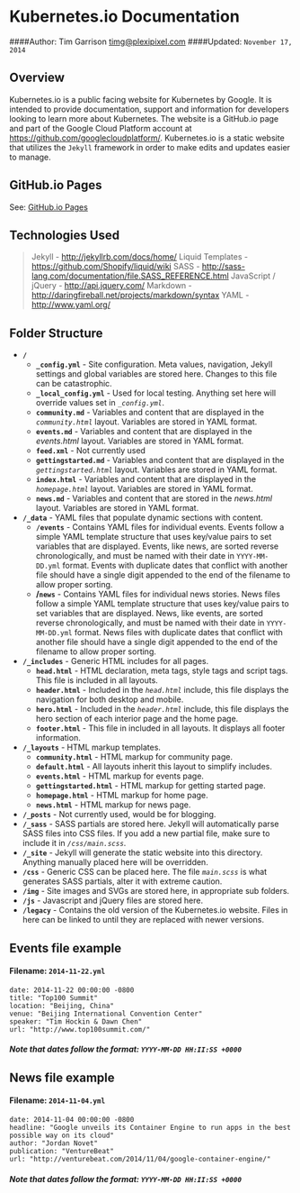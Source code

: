 Kubernetes.io Documentation
=

####Author: Tim Garrison <timg@plexipixel.com>
####Updated: `November 17, 2014`

Overview
-
Kubernetes.io is a public facing website for Kubernetes by Google.  It is intended to provide documentation, support and information for developers looking to learn more about Kubernetes.  The website is a GitHub.io page and part of the Google Cloud Platform account at <https://github.com/googlecloudplatform/>.  Kubernetes.io is a static website that utilizes the `Jekyll` framework in order to make edits and updates easier to manage.

GitHub.io Pages
-
See: [GitHub.io Pages](https://pages.github.com/)

Technologies Used
-
>Jekyll - <http://jekyllrb.com/docs/home/>
>Liquid Templates - <https://github.com/Shopify/liquid/wiki>
>SASS - <http://sass-lang.com/documentation/file.SASS_REFERENCE.html>
>JavaScript / jQuery - <http://api.jquery.com/>
>Markdown - <http://daringfireball.net/projects/markdown/syntax>
>YAML - <http://www.yaml.org/>

Folder Structure
-
- **`/`**
	- **`_config.yml`** - Site configuration. Meta values, navigation, Jekyll settings and global variables are stored here. Changes to this file can be catastrophic.
	- **`_local_config.yml`** - Used for local testing. Anything set here will override values set in *`_config.yml`*.
	- **`community.md`** - Variables and content that are displayed in the *`community.html`* layout. Variables are stored in YAML format.
	- **`events.md`** - Variables and content that are displayed in the *events.html* layout. Variables are stored in YAML format.
	- **`feed.xml`** - Not currently used
	- **`gettingstarted.md`** - Variables and content that are displayed in the *`gettingstarted.html`* layout. Variables are stored in YAML format.
	- **`index.html`** - Variables and content that are displayed in the *`homepage.html`* layout. Variables are stored in YAML format.
	- **`news.md`** - Variables and content that are stored in the *news.html* layout. Variables are stored in YAML format.
- **`/_data`** - YAML files that populate dynamic sections with content.
	- **`/events`** - Contains YAML files for individual events. Events follow a simple YAML template structure that uses key/value pairs to set variables that are displayed.  Events, like news, are sorted reverse chronologically, and must be named with their date in `YYYY-MM-DD.yml` format.  Events with duplicate dates that conflict with another file should have a single digit appended to the end of the filename to allow proper sorting.
	- **/`news`** - Contains YAML files for individual news stories.  News files follow a simple YAML template structure that uses key/value pairs to set variables that are displayed.  News, like events, are sorted reverse chronologically, and must be named with their date in `YYYY-MM-DD.yml` format.  News files with duplicate dates that conflict with another file should have a single digit appended to the end of the filename to allow proper sorting.
- **`/_includes`** - Generic HTML includes for all pages.
	- **`head.html`** - HTML declaration, meta tags, style tags and script tags. This file is included in all layouts.
	- **`header.html`** - Included in the *`head.html`* include, this file displays the navigation for both desktop and mobile.
	- **`hero.html`** - Included in the *`header.html`* include, this file displays the hero section of each interior page and the home page.
	- **`footer.html`** - This file in included in all layouts.  It displays all footer information.
- **`/_layouts`** - HTML markup templates.
	- **`community.html`** - HTML markup for community page.
	- **`default.html`** - All layouts inherit this layout to simplify includes. 
	- **`events.html`** - HTML markup for events page.
	- **`gettingstarted.html`** - HTML markup for getting started page.
	- **`homepage.html`** - HTML markup for home page.
	- **`news.html`** - HTML markup for news page.
- **`/_posts`** - Not currently used, would be for blogging.
- **`/_sass`** - SASS partials are stored here. Jekyll will automatically parse SASS files into CSS files.  If you add a new partial file, make sure to include it in *`/css/main.scss`*.
- **`/_site`** - Jekyll will generate the static website into this directory. Anything manually placed here will be overridden.
- **`/css`** - Generic CSS can be placed here.  The file *`main.scss`* is what generates SASS partials, alter it with extreme caution.
- **`/img`** - Site images and SVGs are stored here, in appropriate sub folders.
- **`/js`** - Javascript and jQuery files are stored here.
- **`/legacy`** - Contains the old version of the Kubernetes.io website. Files in here can be linked to until they are replaced with newer versions.

Events file example
-
#### Filename: `2014-11-22.yml`
```
date: 2014-11-22 00:00:00 -0800
title: "Top100 Summit"
location: "Beijing, China"
venue: "Beijing International Convention Center"
speaker: "Tim Hockin & Dawn Chen"
url: "http://www.top100summit.com/"
```
##### Note that dates follow the format: `YYYY-MM-DD HH:II:SS +0000`

News file example
-
#### Filename: `2014-11-04.yml`
```
date: 2014-11-04 00:00:00 -0800
headline: "Google unveils its Container Engine to run apps in the best possible way on its cloud"
author: "Jordan Novet"
publication: "VentureBeat"
url: "http://venturebeat.com/2014/11/04/google-container-engine/"
```
##### Note that dates follow the format: `YYYY-MM-DD HH:II:SS +0000`
